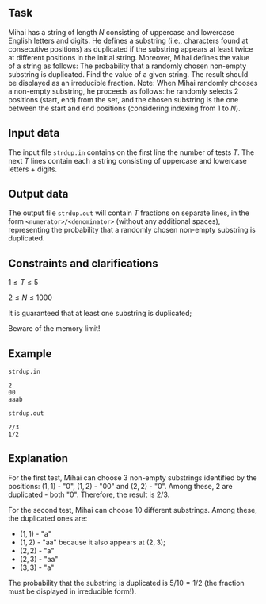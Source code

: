## Task

Mihai has a string of length $N$ consisting of uppercase and lowercase English letters and digits. He defines a substring (i.e., characters found at consecutive positions) as duplicated if the substring appears at least twice at different positions in the initial string. Moreover, Mihai defines the value of a string as follows: The probability that a randomly chosen non-empty substring is duplicated. Find the value of a given string. The result should be displayed as an irreducible fraction. Note: When Mihai randomly chooses a non-empty substring, he proceeds as follows: he randomly selects 2 positions (start, end) from the set, and the chosen substring is the one between the start and end positions (considering indexing from $1$ to $N$).

## Input data

The input file `strdup.in` contains on the first line the number of tests $T$. The next $T$ lines contain each a string consisting of uppercase and lowercase letters + digits.

## Output data

The output file `strdup.out` will contain $T$ fractions on separate lines, in the form `<numerator>/<denominator>` (without any additional spaces), representing the probability that a randomly chosen non-empty substring is duplicated.

## Constraints and clarifications

$1 \leq T \leq 5$

$2 \leq N \leq 1000$

It is guaranteed that at least one substring is duplicated;

Beware of the memory limit!

## Example

`strdup.in`

```
2
00
aaab
```

`strdup.out`

```
2/3
1/2
```

## Explanation

For the first test, Mihai can choose $3$ non-empty substrings identified by the positions: $(1, 1)$ - "0", $(1, 2)$ - "00" and $(2, 2)$ - "0". Among these, $2$ are duplicated - both "0". Therefore, the result is $2/3$.

For the second test, Mihai can choose $10$ different substrings. Among these, the duplicated ones are:
* $(1, 1)$ - "a"
* $(1, 2)$ - "aa" because it also appears at $(2, 3)$;
* $(2, 2)$ - "a"
* $(2, 3)$ - "aa"
* $(3, 3)$ - "a"

The probability that the substring is duplicated is $5/10 = 1/2$ (the fraction must be displayed in irreducible form!).